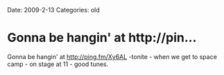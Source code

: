 Date: 2009-2-13
Categories: old

# Gonna be hangin' at http://pin...

Gonna be hangin' at <a href="http://ping.fm/Xy6AL" rel="nofollow">http://ping.fm/Xy6AL</a> -tonite - when we get to space camp - on stage at 11 - good tunes.
